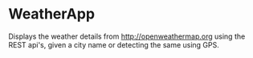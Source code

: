 # WeatherApp
Displays the weather details from http://openweathermap.org using the REST api's, given a city name or detecting the same using GPS.
